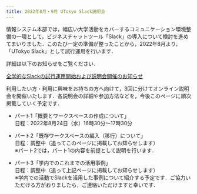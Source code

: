 ```yaml
---
title: 2022年8月・9月 UTokyo Slack説明会
---
```


情報システム本部では，幅広い大学活動をカバーするコミュニケーション環境整備の一環として，ビジネスチャットツール「Slack」の導入について検討を進めてまいりました．このたび一定の準備が整ったことから，2022年8月より，「UTokyo Slack」として試行運用を行います．

詳細は以下のお知らせをご覧ください．

<div class="box center"><a href="/notice/2022/0805-slack">全学的なSlackの試行運用開始および説明会開催のお知らせ</a></div>

利用したい方・利用に興味をお持ちの方へ向けて，3回に分けてオンライン説明会を開催いたします．各説明会の詳細や参加方法などを，今後このページに順次掲載していく予定です．

- パート1「概要とワークスペースの作成について」  
日程：2022年8月24日（水）16時30分～17時30分

- パート2「既存ワークスペースの編入（移行）について」  
日程：調整中（追ってこのページに掲載してお知らせします）  
※パート2では，パート1の内容を前提として説明を行います．

- パート3「学内でのこれまでの活用事例」  
日程：調整中（追って上記ページに掲載してお知らせします）  
※学内での活動でSlackを活用した事例について紹介する予定です．ご協力いただける方がおりましたら，ご連絡いただけますと幸いです．

